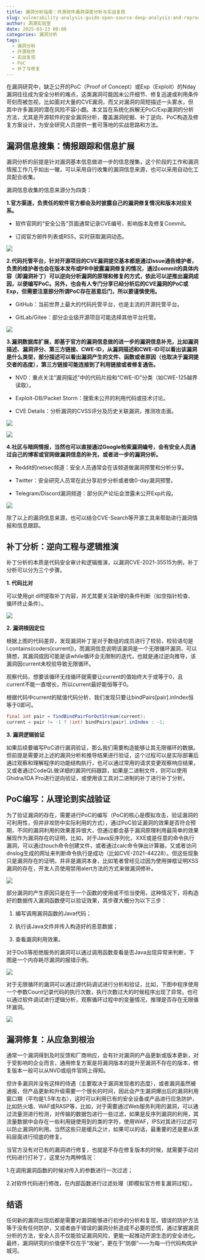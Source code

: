 ```yaml
---
title: 漏洞分析指南：开源软件漏洞深度分析与实战复现
slug: vulnerability-analysis-guide-open-source-deep-analysis-and-reproduction
author: 洞源实验室
date: 2025-03-23 00:00
categories: 漏洞分析
tags:
  - 漏洞分析
  - 开源软件
  - 实战复现
  - PoC
  - 补丁与修复
---
```


在漏洞研究中，缺乏公开的PoC（Proof of Concept）或Exp（Exploit）的Nday漏洞往往成为安全分析的难点，这类漏洞可能因未公开细节、修复迅速或利用条件苛刻而被忽视，比如面对大量的CVE漏洞，而又对漏洞的简短描述一头雾水，但其中许多漏洞的潜在风险不容小觑。本文旨在系统化拆解无PoC/Exp漏洞的分析方法，尤其是开源软件的安全漏洞分析，覆盖漏洞挖掘、补丁逆向、PoC构造及修复方案设计，为安全研究人员提供一套可落地的实战思路和方法。

## 漏洞信息搜集：情报跟踪和信息扩展

漏洞分析的前提是针对漏洞基本信息做进一步的信息搜集，这个阶段的工作和漏洞情报工作几乎如出一辙，可以采用自行收集的漏洞信息来源，也可以采用自动化工具配合收集。

漏洞信息收集的信息来源分为四类：

**1.官方渠道，负责任的软件官方都会及时披露自己的漏洞修复情况和版本对应关系。**

* 软件官网的“安全公告”页面通常记录CVE编号、影响版本及修复Commit。

* 订阅官方邮件列表或RSS，实时获取漏洞动态。

![](./vulnerability-analysis-guide-open-source-deep-analysis-and-reproduction/assets/17617404652440.09818526417216888.png)

**2.代码托管平台，针对开源项目的CVE漏洞提交基本都是通过Issue通告维护者，负责的维护者也会在版本发布或PR中披露漏洞修复的情况，通过commit的具体内容（即漏洞补丁）可以逆向分析漏洞的原理和修复的方式，依此可以逆推出漏洞成因，以便编写PoC。另外，也会有人专门分享已经分析后的CVE漏洞的PoC或Exp，但需要注意部分所谓PoC存在恶意后门，所以要谨慎使用。**

* GitHub：当前世界上最大的代码托管平台，也是主流的开源托管平台。

* GitLab/Gitee：部分企业级开源项目可能选择其他平台托管。

![](./vulnerability-analysis-guide-open-source-deep-analysis-and-reproduction/assets/17617404653190.3948988353281354.png)

**3.漏洞数据库扩展，即基于官方的漏洞信息做的进一步的漏洞信息补充，比如漏洞描述、漏洞评分、第三方链接、CWE-ID，从漏洞描述和CWE-ID可以看出该漏洞是什么类型，部分描述可以看出漏洞产生的文件、函数或者原因（也取决于漏洞提交者的态度），第三方链接可能连接到了利用链接或者修复通告。**

* NVD：重点关注“漏洞描述”中的代码片段和“CWE-ID”分类（如CWE-125越界读取）。

* Exploit-DB/Packet Storm：搜索未公开的利用代码或技术讨论。

* CVE Details：分析漏洞的CVSS评分及历史关联漏洞，推测攻击面。

![](./vulnerability-analysis-guide-open-source-deep-analysis-and-reproduction/assets/17617404653900.5181639160089275.png)

![](./vulnerability-analysis-guide-open-source-deep-analysis-and-reproduction/assets/17617404654590.1614432078391954.png)

**4.社区与暗网情报，当然也可以直接通过Google检索漏洞编号，会有安全人员通过自己的博客或官网做漏洞信息的补充，或者进一步的漏洞分析。**

* Reddit的netsec频道：安全人员通常会在该频道做漏洞预警和分析分享。

* Twitter：安全研究人员常在此分享初步分析或者做0-day漏洞预警。

* Telegram/Discord漏洞频道：部分灰产论坛会泄露未公开Exp片段。

![](./vulnerability-analysis-guide-open-source-deep-analysis-and-reproduction/assets/17617404655300.9090651596381754.png)

除了以上的漏洞信息来源，也可以结合CVE-Search等开源工具来帮助进行漏洞情报和信息跟踪。

## 补丁分析：逆向工程与逻辑推演

补丁分析的本质是代码安全审计和逻辑推演，以漏洞CVE-2021-35515为例，补丁分析可以分为三个步骤。

**1. 代码比对**

可以使用git diff提取补丁内容，并尤其要关注新增的条件判断（如空指针检查、循环终止条件）。

![](./vulnerability-analysis-guide-open-source-deep-analysis-and-reproduction/assets/17617404656000.9345052460411518.png)

**2. 漏洞根因定位**

根据上图的代码差异，发现漏洞补丁是对于数组的成员进行了校验，校验语句是l.contains(coders\[current\])，而漏洞信息说明该漏洞是一个无限循环漏洞，可以猜想，其漏洞成因可能是该while循环会无限制的迭代，也就是通过逆向推导，该漏洞因current未校验导致无限循环。

观察代码，想要该循环无线循环就需要让current的值始终大于或等于0，且current不能一直增长，所以current最好能恒等于0。

根据代码中current的赋值代码分析，我们发现只要让bindPairs\[pair\].inIndex恒等于0即可。

``` Java
final int pair = findBindPairForOutStream(current);
current = pair != -1 ? (int) bindPairs[pair].inIndex : -1;
```

**3. 漏洞逻辑验证**

如果后续要编写PoC进行漏洞验证，那么我们需要构造能够让其无限循环的数据。但前提是需要对上述的漏洞分析和推导结果进行验证，这个过程可以是实际部署后通过观察和理解程序的功能结构执行，也可以通过常用的请求变更观察响应结果，又或者通过CodeQL做详细的漏洞代码跟踪，如果是二进制文件，则可以使用Ghidra/IDA Pro进行逆向验证，或使用该工具对二进制的补丁进行补丁分析。

## PoC编写：从理论到实战验证

为了验证漏洞的存在，需要进行PoC的编写（PoC的核心是模拟攻击，验证漏洞的可利用性，但并非攻防中实际利用的方式），通过PoC验证漏洞的效果是否符合预期，不同的漏洞利用的效果差异很大，但通过都会基于漏洞原理利用最简单的效果展现作为漏洞存在的证明，比如，对于Java反序列化，XXE或是任意的命令执行漏洞，可以通过touch命令创建文件，或者通过calc命令弹出计算器，又或者访问dnslog生成的网址来判断命令执行是成功（比如CVE-2021-44228）。但这些现象只是漏洞存在的证明，并非是漏洞本身，比如笔者曾经见过因为使用弹框证明XSS漏洞的存在，开发人员使用禁用alert方法的方式来做漏洞修补。

![](./vulnerability-analysis-guide-open-source-deep-analysis-and-reproduction/assets/17617404656730.24845626582297597.png)

部分漏洞的产生原因只是在于一个函数的使用或不恰当使用，这种情况下，将构造好的数据传入漏洞函数便可以验证效果，其步骤大概分为以下三步：

1. 编写调用漏洞函数的Java代码；

2. 执行该Java文件并传入构造好的恶意数据；

3. 查看漏洞利用效果。

对于DoS等拒绝服务的漏洞可以通过调用函数查看是否Java出现异常来判断，下图是一个内存耗尽漏洞的报错示例。

![](./vulnerability-analysis-guide-open-source-deep-analysis-and-reproduction/assets/17617404657420.602892314531622.png)

对于无限循环的漏洞可以通过源代码调试进行分析和验证，比如，下图中程序使用一个参数Count记录代码的执行次数，执行次数过大的时候程序出现了异常。也可以通过软件调试进行逻辑分析，观察循环过程中的变量情况，推理是否存在无限循环漏洞。

![](./vulnerability-analysis-guide-open-source-deep-analysis-and-reproduction/assets/17617404658150.6882552010881543.png)

## 漏洞修复：从应急到根治

通常一个漏洞得到及时反馈和厂商响应，会有针对漏洞的产品更新或版本更新，对于受影响的企业而言，通用修复方案是将漏洞版本的提升至漏洞不存在的版本，修复版本一般可以从NVD或组件官网上得知。

但许多漏洞并没有这样的待遇（主要取决于漏洞发现者的态度），或者漏洞虽然被通报，但产品更新和升级需要一个很长的时间，因此会产生漏洞爆出后的漏洞利用窗口期（平均是1.5年左右），这时可以利用已有的安全设备或产品进行应急防护，比如防火墙、WAF或RASP等，比如，对于需要通过Web服务利用的漏洞，可以通过流量测进行检测，对传输的数据包进行一些过滤，如果是反序列漏洞的利用，其流量数据中会存在一些利用链使用到的类的字符，使用WAF，IPS对其进行过滤可以防止漏洞的利用。当然这些只是缓兵之计，如果可以的话，最重要的还是要从源码层面进行彻底的修复。

当官方没有对已有的漏洞进行修复，也就是不存在修复版本的时候，就需要手动对代码进行打补丁，这里分为两种情况：

1.在调用漏洞函数的时候对传入的参数进行一次过滤；

2.对软件代码进行修改，在内部函数进行过滤处理（即模拟官方修复漏洞过程）。

## 结语

任何新的漏洞出现后都是需要对漏洞能够进行初步的分析和复现，错误的防护方法等于没有任何防护，又或者由于错误的漏洞分析造成不必要的恐慌，通过掌握漏洞分析的方法，安全人员不仅能验证漏洞风险，更能一起推动开源生态的安全进化。最终，漏洞研究的价值便不仅在于“攻破”，更在于“防御”——为每一行代码构筑护城河。